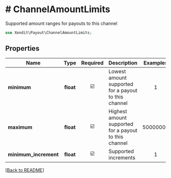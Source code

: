 # # ChannelAmountLimits
Supported amount ranges for payouts to this channel

```php
use Xendit\Payout\ChannelAmountLimits;
```

## Properties

| Name | Type | Required | Description | Examples |
|------------|:-------------:|:-------------:|-------------|:-------------:|
| **minimum** | **float** | ☑️ | Lowest amount supported for a payout to this channel | 1 |
| **maximum** | **float** | ☑️ | Highest amount supported for a payout to this channel | 50000000 |
| **minimum_increment** | **float** | ☑️ | Supported increments | 1 |


[[Back to README]](../../README.md)
